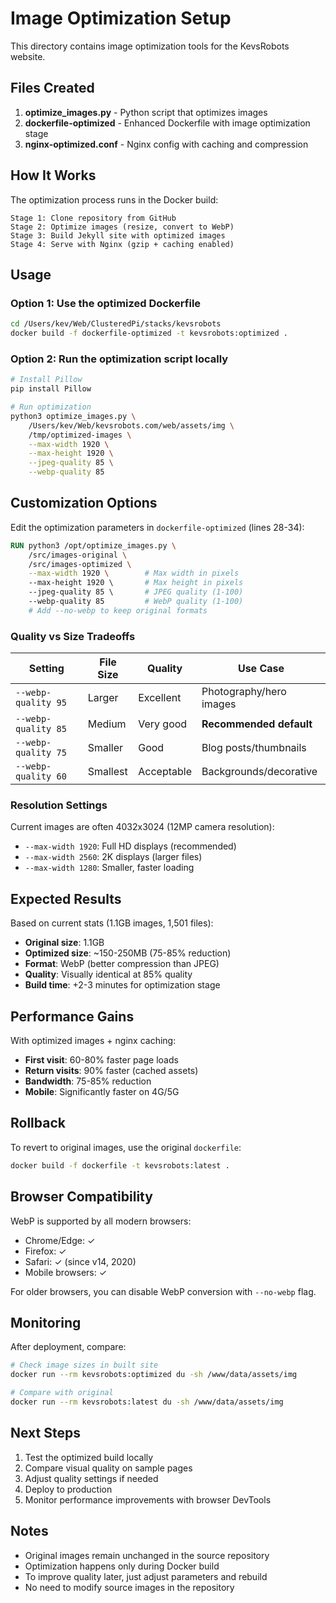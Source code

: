 # Image Optimization Setup

This directory contains image optimization tools for the KevsRobots website.

## Files Created

1. **optimize_images.py** - Python script that optimizes images
2. **dockerfile-optimized** - Enhanced Dockerfile with image optimization stage
3. **nginx-optimized.conf** - Nginx config with caching and compression

## How It Works

The optimization process runs in the Docker build:

```
Stage 1: Clone repository from GitHub
Stage 2: Optimize images (resize, convert to WebP)
Stage 3: Build Jekyll site with optimized images
Stage 4: Serve with Nginx (gzip + caching enabled)
```

## Usage

### Option 1: Use the optimized Dockerfile

```bash
cd /Users/kev/Web/ClusteredPi/stacks/kevsrobots
docker build -f dockerfile-optimized -t kevsrobots:optimized .
```

### Option 2: Run the optimization script locally

```bash
# Install Pillow
pip install Pillow

# Run optimization
python3 optimize_images.py \
    /Users/kev/Web/kevsrobots.com/web/assets/img \
    /tmp/optimized-images \
    --max-width 1920 \
    --max-height 1920 \
    --jpeg-quality 85 \
    --webp-quality 85
```

## Customization Options

Edit the optimization parameters in `dockerfile-optimized` (lines 28-34):

```dockerfile
RUN python3 /opt/optimize_images.py \
    /src/images-original \
    /src/images-optimized \
    --max-width 1920 \        # Max width in pixels
    --max-height 1920 \       # Max height in pixels
    --jpeg-quality 85 \       # JPEG quality (1-100)
    --webp-quality 85         # WebP quality (1-100)
    # Add --no-webp to keep original formats
```

### Quality vs Size Tradeoffs

| Setting | File Size | Quality | Use Case |
|---------|-----------|---------|----------|
| `--webp-quality 95` | Larger | Excellent | Photography/hero images |
| `--webp-quality 85` | Medium | Very good | **Recommended default** |
| `--webp-quality 75` | Smaller | Good | Blog posts/thumbnails |
| `--webp-quality 60` | Smallest | Acceptable | Backgrounds/decorative |

### Resolution Settings

Current images are often 4032x3024 (12MP camera resolution):
- `--max-width 1920`: Full HD displays (recommended)
- `--max-width 2560`: 2K displays (larger files)
- `--max-width 1280`: Smaller, faster loading

## Expected Results

Based on current stats (1.1GB images, 1,501 files):

- **Original size**: 1.1GB
- **Optimized size**: ~150-250MB (75-85% reduction)
- **Format**: WebP (better compression than JPEG)
- **Quality**: Visually identical at 85% quality
- **Build time**: +2-3 minutes for optimization stage

## Performance Gains

With optimized images + nginx caching:

- **First visit**: 60-80% faster page loads
- **Return visits**: 90% faster (cached assets)
- **Bandwidth**: 75-85% reduction
- **Mobile**: Significantly faster on 4G/5G

## Rollback

To revert to original images, use the original `dockerfile`:

```bash
docker build -f dockerfile -t kevsrobots:latest .
```

## Browser Compatibility

WebP is supported by all modern browsers:
- Chrome/Edge: ✓
- Firefox: ✓
- Safari: ✓ (since v14, 2020)
- Mobile browsers: ✓

For older browsers, you can disable WebP conversion with `--no-webp` flag.

## Monitoring

After deployment, compare:

```bash
# Check image sizes in built site
docker run --rm kevsrobots:optimized du -sh /www/data/assets/img

# Compare with original
docker run --rm kevsrobots:latest du -sh /www/data/assets/img
```

## Next Steps

1. Test the optimized build locally
2. Compare visual quality on sample pages
3. Adjust quality settings if needed
4. Deploy to production
5. Monitor performance improvements with browser DevTools

## Notes

- Original images remain unchanged in the source repository
- Optimization happens only during Docker build
- To improve quality later, just adjust parameters and rebuild
- No need to modify source images in the repository
